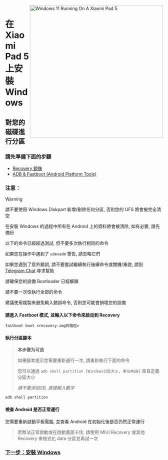 <img align="right" src="https://raw.githubusercontent.com/erdilS/Port-Windows-11-Xiaomi-Pad-5/main/nabu.png" width="425" alt="Windows 11 Running On A Xiaomi Pad 5">

# 在 Xiaomi Pad 5 上安裝 Windows

## 對您的磁碟進行分區

### 請先準備下面的步驟
- [Recovery 鏡像](https://github.com/erdilS/Port-Windows-11-Xiaomi-Pad-5/releases/download/1.0/recovery.img)
- [ADB & Fastboot (Android Platform Tools)](https://developer.android.com/studio/releases/platform-tools)

### 注意：
> [!WARNING]
>
> 請不要使用 Windows Diskpart 新增/刪除任何分區, 否則您的 UFS 將會被完全清空
>
> 在安裝 Windows 的過程中所有在 Android 上的資料將會被清除, 如有必要, 請先備份
>
> 以下的命令已經經過測試, 但不要多次執行相同的命令
>
> 如果您在操作中遇到了 `udevadm` 警告, 請忽略它們
>
> 如果您遇到了意外錯誤, 請不要嘗試繼續執行後續命令或關機/重啟, 請到 [Telegram Chat](https://t.me/nabuwoa) 尋求幫助
>
> 請確保您的設備 Bootloader 已經解鎖
>
> 請不要一次性執行全部的命令
>
> 建議使用複製來避免輸入錯誤命令, 否則您可能會損壞您的設備

#### 請進入 Fastboot 模式, 並輸入以下命令來啟动到 Recovery
```cmd
fastboot boot <recovery.img的路徑>
```

#### 執行分區腳本


> **本步骤为可选**
>
> 如果腳本提示您需要重新運行一次, 請重新執行下面的命令
>
> 您可以通過 ```adb shell partition [Windows分區大小, 單位為GB]``` 來自定義分區大小
>
> *請不要添加GB, 直接輸入數字*
```cmd
adb shell partition
```

#### 檢查 Android 是否正常運行
您需要重新啟動平板電腦, 並查看 Android 在初始化後是否仍然正常運行
> 若無法正常啟動或在啟動畫面卡住, 請使用 MIUI Recovery 或其他 Recovery 來格式化 data 分區並再試一次

### [下一步：安裝 Windows](/guide/Traditional%20Chinese/2-install-tw.md)

